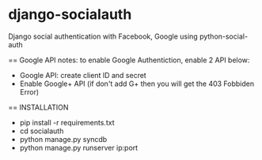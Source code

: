 # django-socialauth

Django social authentication with Facebook, Google using python-social-auth

== Google API notes: to enable Google Authentiction, enable 2 API below:

* Google API: create client ID and secret
* Enable Google+ API (if don't add G+ then you will get the 403 Fobbiden Error)

== INSTALLATION

* pip install -r requirements.txt
* cd socialauth
* python manage.py syncdb
* python manage.py runserver ip:port
